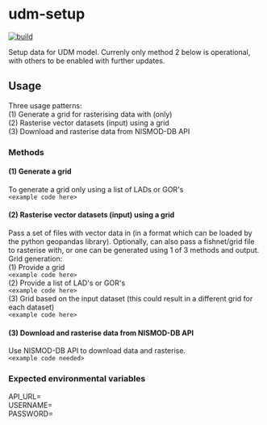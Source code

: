 # udm-setup
[![build](https://github.com/geospatialncl/udm-setup/build/badge.svg)](https://github.com/geospatialncl/udm-setup/actions) 

Setup data for UDM model. Currenly only method 2 below is operational, with others to be enabled with further updates.

## Usage
Three usage patterns:  
(1) Generate a grid for rasterising data with (only)  
(2) Rasterise vector datasets (input) using a grid  
(3) Download and rasterise data from NISMOD-DB API

### Methods
#### (1) Generate a grid
To generate a grid only using a list of LADs or GOR's  
`<example code here>`

#### (2) Rasterise vector datasets (input) using a grid
Pass a set of files with vector data in (in a format which can be loaded by the python geopandas library). Optionally, can also pass a fishnet/grid file to rasterise with, or one can be generated using 1 of 3 methods and output.
Grid generation:  
  (1) Provide a grid  
        `<example code here>`  
  (2) Provide a list of LAD's or GOR's    
        `<example code here>`  
  (3) Grid based on the input dataset (this could result in a different grid for each dataset)  
        `<example code here>`

#### (3) Download and rasterise data from NISMOD-DB API
Use NISMOD-DB API to download data and rasterise.  
`<example code needed>`

### Expected environmental variables
API_URL=  
USERNAME=  
PASSWORD=  
